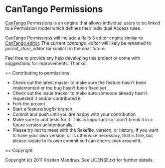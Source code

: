 # CanTango Permissions

[CanTango](https://github.com/kristianmandrup/cantango) Permissions is an engine that allows
individual users to be linked to a Permission model which defines their individual Access rules.

CanTango Permissions will include a Rails 3 editor engine similar to [CanTango editor](https://github.com/kristianmandrup/cantango_editor). The current _cantango_editor_ will likely
be renamed to _permit_store_editor_ (or similar) in the near future.

Feel free to provide any help developing this project or come with suggestions for improvements. Thanks!

== Contributing to permissions
 
* Check out the latest master to make sure the feature hasn't been implemented or the bug hasn't been fixed yet
* Check out the issue tracker to make sure someone already hasn't requested it and/or contributed it
* Fork the project
* Start a feature/bugfix branch
* Commit and push until you are happy with your contribution
* Make sure to add tests for it. This is important so I don't break it in a future version unintentionally.
* Please try not to mess with the Rakefile, version, or history. If you want to have your own version, or is otherwise necessary, that is fine, but please isolate to its own commit so I can cherry-pick around it.

== Copyright

Copyright (c) 2011 Kristian Mandrup. See LICENSE.txt for
further details.

